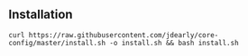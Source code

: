 ## Installation
```
curl https://raw.githubusercontent.com/jdearly/core-config/master/install.sh -o install.sh && bash install.sh
```
